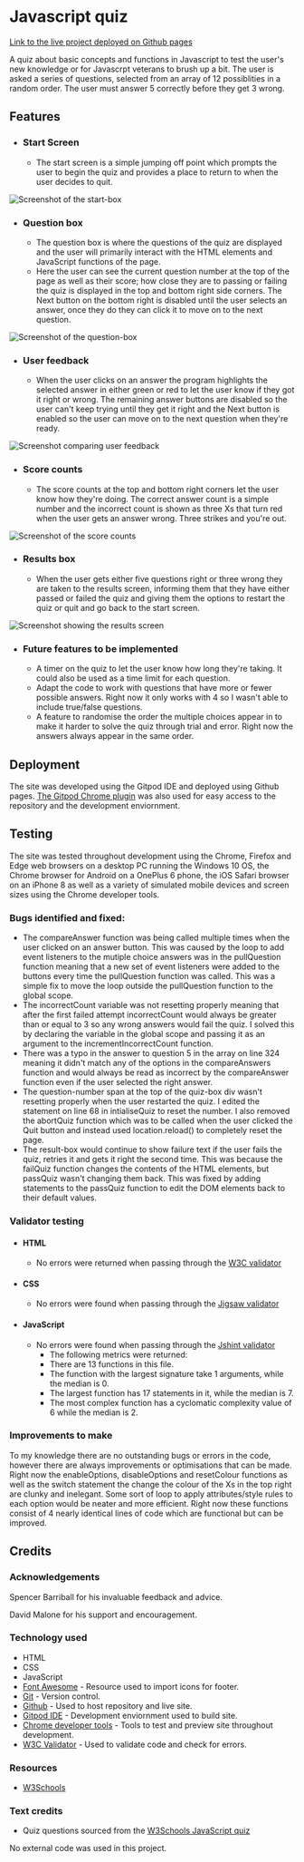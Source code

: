 # Javascript quiz

[Link to the live project deployed on Github pages](https://finnahern.github.io/javascript-quiz/)

A quiz about basic concepts and functions in Javascript to test the user's new knowledge or for Javascrpt veterans to brush up a bit. The user is asked a series of questions, selected from an array of 12 possiblities in a random order. The user must answer 5 correctly before they get 3 wrong.

## Features

- ### Start Screen
	- The start screen is a simple jumping off point which prompts the user to begin the quiz and provides a place to return to when the user decides to quit.

![Screenshot of the start-box](assets/images/start-box.PNG)

- ### Question box
	- The question box is where the questions of the quiz are displayed and the user will primarily interact with the HTML elements and JavaScript functions of the page.
	- Here the user can see the current question number at the top of the page as well as their score; how close they are to passing or failing the quiz is displayed in the top and bottom right side corners. The Next button on the bottom right is disabled until the user selects an answer, once they do they can click it to move on to the next question.

![Screenshot of the question-box](assets/images/question1.PNG)

- ### User feedback
	- When the user clicks on an answer the program highlights the selected answer in either green or red to let the user know if they got it right or wrong. The remaining answer buttons are disabled so the user can't keep trying until they get it right and the Next button is enabled so the user can move on to the next question when they're ready.

![Screenshot comparing user feedback](assets/images/userfeedback.png)

- ### Score counts
	- The score counts at the top and bottom right corners let the user know how they're doing. The correct answer count is a simple number and the incorrect count is shown as three Xs that turn red when the user gets an answer wrong. Three strikes and you're out.

![Screenshot of the score counts](assets/images/scoreCounts.png)

- ### Results box
	- When the user gets either five questions right or three wrong they are taken to the results screen, informing them that they have either passed or failed the quiz and giving them the options to restart the quiz or quit and go back to the start screen.

![Screenshot showing the results screen](assets/images/results.png)

- ### Future features to be implemented
	- A timer on the quiz to let the user know how long they're taking. It could also be used as a time limit for each question.
	- Adapt the code to work with questions that have more or fewer possible answers. Right now it only works with 4 so I wasn't able to include true/false questions.
	- A feature to randomise the order the multiple choices appear in to make it harder to solve the quiz through trial and error. Right now the answers always appear in the same order.

## Deployment

The site was developed using the Gitpod IDE and deployed using Github pages. [The Gitpod Chrome plugin](https://chrome.google.com/webstore/detail/gitpod-dev-environments-i/dodmmooeoklaejobgleioelladacbeki) was also used for easy access to the repository and the development enviornment.

## Testing

The site was tested throughout development using the Chrome, Firefox and Edge web browsers on a desktop PC running the Windows 10 OS, the Chrome browser for Android on a OnePlus 6 phone, the iOS Safari browser on an iPhone 8 as well as a variety of simulated mobile devices and screen sizes using the Chrome developer tools.

### Bugs identified and fixed:
- The compareAnswer function was being called multiple times when the user clicked on an answer button. This was caused by the loop to add event listeners to the mutiple choice answers was in the pullQuestion function meaning that a new set of event listeners were added to the buttons every time the pullQuestion function was called. This was a simple fix to move the loop outside the pullQuestion function to the global scope.
- The incorrectCount variable was not resetting properly meaning that after the first failed attempt incorrectCount would always be greater than or equal to 3 so any wrong answers would fail the quiz. I solved this by declaring the variable in the global scope and passing it as an argument to the incrementIncorrectCount function.
- There was a typo in the answer to question 5 in the array on line 324 meaning it didn't match any of the options in the compareAnswers function and would always be read as incorrect by the compareAnswer function even if the user selected the right answer.
- The question-number span at the top of the quiz-box div wasn't resetting properly when the user restarted the quiz. I edited the statement on line 68 in intialiseQuiz to reset the number. I also removed the abortQuiz function which was to be called when the user clicked the Quit button and instead used location.reload() to completely reset the page.
- The result-box would continue to show failure text if the user fails the quiz, retries it and gets it right the second time. This was because the failQuiz function changes the contents of the HTML elements, but passQuiz wasn't changing them back. This was fixed by adding statements to the passQuiz function to edit the DOM elements back to their default values.

### Validator testing
- #### HTML
	- No errors were returned when passing through the [W3C validator](https://validator.w3.org/nu/?doc=https%3A%2F%2Ffinnahern.github.io%2Fjavascript-quiz%2F)
- #### CSS
	- No errors were found when passing through the [Jigsaw validator](https://jigsaw.w3.org/css-validator/validator?uri=https%3A%2F%2Ffinnahern.github.io%2Fjavascript-quiz%2F&profile=css3svg&usermedium=all&warning=1&vextwarning=&lang=en)
- #### JavaScript
	- No errors were found when passing through the [Jshint validator](https://jshint.com/)
		- The following metrics were returned:
		- There are 13 functions in this file.
		- The function with the largest signature take 1 arguments, while the median is 0.
		- The largest function has 17 statements in it, while the median is 7.
		- The most complex function has a cyclomatic complexity value of 6 while the median is 2.

### Improvements to make
To my knowledge there are no outstanding bugs or errors in the code, however there are always improvements or optimisations that can be made. Right now the enableOptions, disableOptions and resetColour functions as well as the switch statement the change the colour of the Xs in the top right are clunky and inelegant. Some sort of loop to apply attributes/style rules to each option would be neater and more efficient. Right now these functions consist of 4 nearly identical lines of code which are functional but can be improved.

## Credits

### Acknowledgements

Spencer Barriball for his invaluable feedback and advice.

David Malone for his support and encouragement.

### Technology used

- HTML
- CSS
- JavaScript
- [Font Awesome](https://fontawesome.com/) - Resource used to import icons for footer.
- [Git](https://git-scm.com/) - Version control.
- [Github](https://github.com/) - Used to host repository and live site.
- [Gitpod IDE](https://gitpod.io/) - Development enviornment used to build site.
- [Chrome developer tools](https://developer.chrome.com/docs/devtools/) - Tools to test and preview site throughout development.
- [W3C Validator](https://validator.w3.org/) - Used to validate code and check for errors.

### Resources

- [W3Schools](https://www.w3schools.com/)

### Text credits

- Quiz questions sourced from the [W3Schools JavaScript quiz](https://www.w3schools.com/quiztest/quiztest.asp?qtest=JS)

No external code was used in this project.